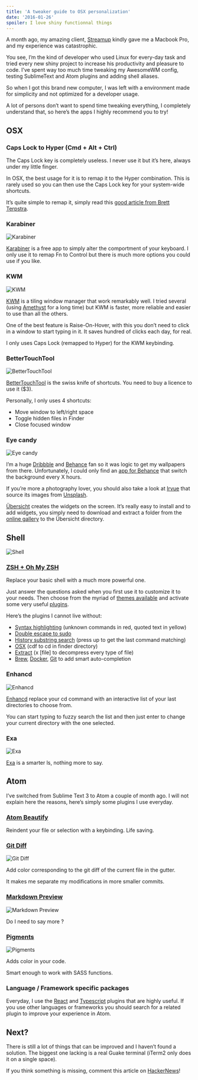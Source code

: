 ```yaml
---
title: 'A tweaker guide to OSX personalization'
date: '2016-01-26'
spoiler: I love shiny functionnal things
---
```


A month ago, my amazing client, [Streamup](https://streamup.com/) kindly gave me a Macbook Pro, and my experience was catastrophic.

You see, I’m the kind of developer who used Linux for every-day task and tried every new shiny project to increase his productivity and pleasure to code. I’ve spent way too much time tweaking my AwesomeWM config, testing SublimeText and Atom plugins and adding shell aliases.

So when I got this brand new computer, I was left with a environment made for simplicity and not optimized for a developer usage.

A lot of persons don’t want to spend time tweaking everything, I completely understand that, so here’s the apps I highly recommend you to try!

## OSX

### Caps Lock to Hyper (Cmd + Alt + Ctrl)

The Caps Lock key is completely useless. I never use it but it’s here, always under my little finger.

In OSX, the best usage for it is to remap it to the Hyper combination. This is rarely used so you can then use the Caps Lock key for your system-wide shortcuts.

It’s quite simple to remap it, simply read this [good article from Brett Terpstra](http://brettterpstra.com/2012/12/08/a-useful-caps-lock-key/).

### Karabiner

![Karabiner](./karabiner.png)

[Karabiner](https://pqrs.org/osx/karabiner/) is a free app to simply alter the comportment of your keyboard. I only use it to remap Fn to Control but there is much more options you could use if you like.

### KWM

![KWM](./kwm.png)

[KWM](https://github.com/koekeishiya/kwm) is a tiling window manager that work remarkably well. I tried several (using [Amethyst](https://github.com/ianyh/Amethyst) for a long time) but KWM is faster, more reliable and easier to use than all the others.

One of the best feature is Raise-On-Hover, with this you don’t need to click in a window to start typing in it. It saves hundred of clicks each day, for real.

I only uses Caps Lock (remapped to Hyper) for the KWM keybinding.

### BetterTouchTool

![BetterTouchTool](./bettertouchtool.png)

[BetterTouchTool](http://www.boastr.net/) is the swiss knife of shortcuts. You need to buy a licence to use it ($3).

Personally, I only uses 4 shortcuts:
- Move window to left/right space
- Toggle hidden files in Finder
- Close focused window

### Eye candy

![Eye candy](./eyecandy.png)

I’m a huge [Dribbble](https://dribbble.com/) and [Behance](https://www.behance.net/) fan so it was logic to get my wallpapers from there. Unfortunately, I could only find an [app for Behance](https://itunes.apple.com/us/app/wallpaper-by-behance/id885319628?mt=12) that switch the background every X hours.

If you’re more a photography lover, you should also take a look at [Irvue](https://itunes.apple.com/us/app/irvue-unsplash-wallpapers/id1039633667?mt=12) that source its images from [Unsplash](https://unsplash.com/).

[Übersicht](http://tracesof.net/uebersicht/) creates the widgets on the screen. It’s really easy to install and to add widgets, you simply need to download and extract a folder from the [online gallery](http://tracesof.net/uebersicht-widgets/) to the Übersicht directory.

## Shell

![Shell](./shell.png)

### [ZSH + Oh My ZSH](https://github.com/robbyrussell/oh-my-zsh)

Replace your basic shell with a much more powerful one.

Just answer the questions asked when you first use it to customize it to your needs.
Then choose from the myriad of [themes available](https://github.com/robbyrussell/oh-my-zsh/wiki/themes) and activate some very useful [plugins](https://github.com/robbyrussell/oh-my-zsh/wiki/Plugins).

Here’s the plugins I cannot live without:
- [Syntax highlighting](https://github.com/zsh-users/zsh-syntax-highlighting) (unknown commands in red, quoted text in yellow)
- [Double escape to sudo](https://github.com/robbyrussell/oh-my-zsh/wiki/Plugins#sudo)
- [History substring search](https://github.com/zsh-users/zsh-history-substring-search) (press up to get the last command matching)
- [OSX](https://github.com/robbyrussell/oh-my-zsh/wiki/Plugins#osx) (cdf to cd in finder directory)
- [Extract](https://github.com/robbyrussell/oh-my-zsh/blob/master/plugins/extract/extract.plugin.zsh) (x [file] to decompress every type of file)
- [Brew](https://github.com/robbyrussell/oh-my-zsh/wiki/Plugins#brew), [Docker](https://github.com/robbyrussell/oh-my-zsh/wiki/Plugins#docker), [Git](https://github.com/robbyrussell/oh-my-zsh/wiki/Plugins#git) to add smart auto-completion

### Enhancd

![Enhancd](./enhancd.png)

[Enhancd](https://github.com/b4b4r07/enhancd) replace your cd command with an interactive list of your last directories to choose from.

You can start typing to fuzzy search the list and then just enter to change your current directory with the one selected.

### Exa

![Exa](./exa.png)

[Exa](http://bsago.me/exa/) is a smarter ls, nothing more to say.

## Atom

I’ve switched from Sublime Text 3 to Atom a couple of month ago. I will not explain here the reasons, here’s simply some plugins I use everyday.

### [Atom Beautify](https://atom.io/packages/atom-beautify)

Reindent your file or selection with a keybinding. Life saving.

### [Git Diff](https://github.com/atom/git-diff)

![Git Diff](./gitdiff.png)

Add color corresponding to the git diff of the current file in the gutter.

It makes me separate my modifications in more smaller commits.

### [Markdown Preview](https://github.com/atom/markdown-preview)

![Markdown Preview](./markdownpreview.png)

Do I need to say more ?

### [Pigments](https://github.com/abe33/atom-pigments)

![Pigments](./pigments.gif)

Adds color in your code.

Smart enough to work with SASS functions.

### Language / Framework specific packages

Everyday, I use the [React](https://atom.io/packages/react) and [Typescript](https://atom.io/packages/atom-typescript) plugins that are highly useful. If you use other languages or frameworks you should search for a related plugin to improve your experience in Atom.

## Next?

There is still a lot of things that can be improved and I haven’t found a solution. The biggest one lacking is a real Guake terminal (iTerm2 only does it on a single space).

If you think something is missing, comment this article on [HackerNews](https://news.ycombinator.com/item?id=10971201)!